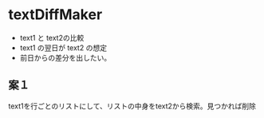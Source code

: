 # textDiffMaker

- text1 と text2の比較
- text1 の翌日が text2 の想定
- 前日からの差分を出したい。

## 案１
text1を行ごとのリストにして、リストの中身をtext2から検索。見つかれば削除

